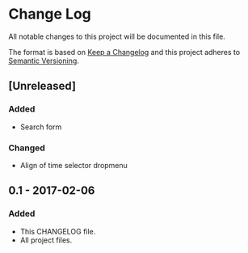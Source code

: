 # Change Log
All notable changes to this project will be documented in this file.

The format is based on [Keep a Changelog](http://keepachangelog.com/) 
and this project adheres to [Semantic Versioning](http://semver.org/).

## [Unreleased]
### Added
- Search form

### Changed
- Align of time selector dropmenu

## 0.1 - 2017-02-06
### Added
- This CHANGELOG file.
- All project files.
